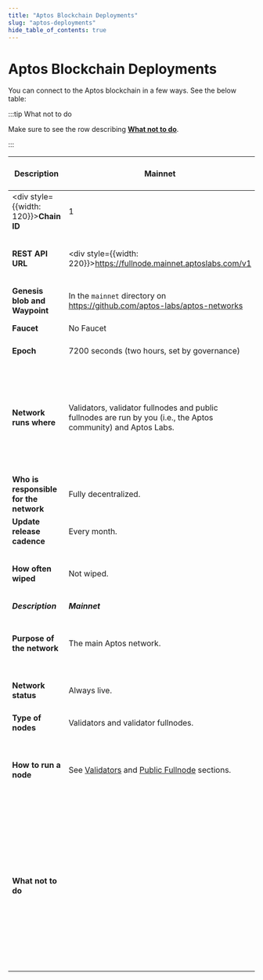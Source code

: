 ```yaml
---
title: "Aptos Blockchain Deployments"
slug: "aptos-deployments"
hide_table_of_contents: true
---
```


# Aptos Blockchain Deployments

You can connect to the Aptos blockchain in a few ways. See the below table:

:::tip What not to do

Make sure to see the row describing [**What not to do**](#what-not-to-do).

:::

|Description | Mainnet | Devnet | Long-lived Testnet | Aptos Incentivized Testnet (AIT)|
|---|---|---|---|---|
|<div style={{width: 120}}>**Chain ID**</div>| 1 |[On Aptos Explorer **select Devnet from top right**](https://explorer.aptoslabs.com/?network=Devnet).| 2|  Available during AIT program.|
|**REST API URL**| <div style={{width: 220}}>https://fullnode.mainnet.aptoslabs.com/v1</div> |<div style={{width: 220}}>https://fullnode.devnet.aptoslabs.com/v1</div> | <div style={{width: 220}}>https://fullnode.testnet.aptoslabs.com/v1</div> | <div style={{width: 110}}>Available during AIT program. </div>|
|**Genesis blob and Waypoint**| In the `mainnet` directory on https://github.com/aptos-labs/aptos-networks |In the `devnet` directory on https://github.com/aptos-labs/aptos-networks  | <div style={{width: 200}}>In the `testnet` directory on https://github.com/aptos-labs/aptos-networks </div>| Available during AIT program.  |
|**Faucet**| No Faucet |<div style={{width: 200}}>https://faucet.devnet.aptoslabs.com/</div> | <div style={{width: 200}}>https://faucet.testnet.aptoslabs.com/ </div>|Available during AIT program.|
|**Epoch**| 7200 seconds (two hours, set by governance) |--- | 7200 seconds (two hours) |Available during AIT program.|
|**Network runs where**| Validators, validator fullnodes and public fullnodes are run by you (i.e., the Aptos community) and Aptos Labs. |<div style={{width: 200}}>Validators run on Aptos Labs servers. Fullnodes are run by both Aptos Labs and you (i.e., the Aptos community).</div>|<div style={{width: 200}}>Validators run on Aptos Labs servers. Fullnodes are run by both Aptos Labs and you (i.e., the Aptos community).</div> | Some Validators run on Aptos servers, others are run by the Aptos community. Fullnodes are run by Aptos Labs and the community.|
|**Who is responsible for the network**| Fully decentralized. |Managed by Aptos Team. | Managed by Aptos Team. | Managed by Aptos Labs and the community.|
|**Update release cadence**| Every month. |Every week. |Every 2 weeks. | Managed by Aptos Labs and the community.|
|**How often wiped**| Not wiped. |Every week.| Not wiped. | Wiped permanently after AIT program concludes.|
|***Description*** | ***Mainnet*** | ***Devnet*** | ***Long-lived Testnet*** |  ***AIT***|
|**Purpose of the network**| The main Aptos network. |The devnet is built to experiment with new ideas, improve performance and enhance the user experience.| | For executing the Aptos Incentivized Testnet programs for the community.|
|**Network status**| Always live. |Mostly live, with brief interruptions during regular updates. |Mostly live, with brief interruptions during regular updates. | Live only during Incentivized Testnet drives. |
|**Type of nodes** |Validators and validator fullnodes. |Validators and public fullnodes. | Validators and public fullnodes. | Validators and validator fullnodes.|
|**How to run a node**| See [Validators](/nodes/validator-node/validators) and [Public Fullnode](/nodes/full-node/public-fullnode) sections.  |N/A, run by Aptos Labs team. |See [Validators](/nodes/validator-node/validators) and [Public Fullnode](/nodes/full-node/public-fullnode) sections. | See the node deployment guides published during AIT program.|
|<span id="what-not-to-do">**What not to do**</span>||Do not attempt to sync your local AIT fullnode or AIT validator node with devnet. | |Make sure you deploy your local AIT fullnode, AIT validator node and AIT validator fullnode in the test mode, and follow the instructions in the node deployment guides published during AIT program.|

